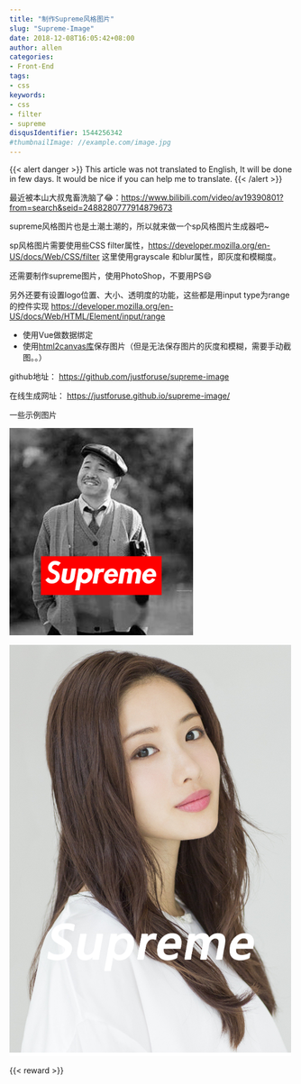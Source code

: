 ```yaml
---
title: "制作Supreme风格图片"
slug: "Supreme-Image"
date: 2018-12-08T16:05:42+08:00
author: allen
categories:
- Front-End
tags:
- css
keywords:
- css
- filter
- supreme
disqusIdentifier: 1544256342
#thumbnailImage: //example.com/image.jpg
---
```


{{< alert danger >}}
  This article was not translated to English, It will be done in few days. It would be nice if you can help me to translate.
{{< /alert >}}

最近被本山大叔鬼畜洗脑了😂：https://www.bilibili.com/video/av19390801?from=search&seid=2488280777914879673 

supreme风格图片也是土潮土潮的，所以就来做一个sp风格图片生成器吧~

<!--more-->

sp风格图片需要使用些CSS filter属性，https://developer.mozilla.org/en-US/docs/Web/CSS/filter 这里使用grayscale 和blur属性，即灰度和模糊度。

还需要制作supreme图片，使用PhotoShop，不要用PS😄

另外还要有设置logo位置、大小、透明度的功能，这些都是用input type为range的控件实现 https://developer.mozilla.org/en-US/docs/Web/HTML/Element/input/range

- 使用Vue做数据绑定
- 使用[html2canvas库](https://github.com/niklasvh/html2canvas)保存图片（但是无法保存图片的灰度和模糊，需要手动截图。。）

github地址： https://github.com/justforuse/supreme-image

在线生成网址： https://justforuse.github.io/supreme-image/

一些示例图片

![在这里插入图片描述](https://raw.githubusercontent.com/justforuse/supreme-image/master/demo2.png)

![在这里插入图片描述](https://raw.githubusercontent.com/justforuse/supreme-image/master/demo1.png)

{{< reward >}}

